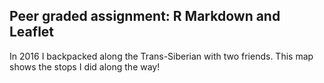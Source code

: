 ## Peer graded assignment: R Markdown and Leaflet

In 2016 I backpacked along the Trans-Siberian with two friends. This map shows the stops I did along the way!
